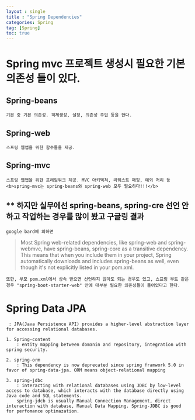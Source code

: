 ```yaml
---
layout : single
title : "Spring Dependencies"
categories: Spring
tag: [Spring]
toc: true
---
```

#  Spring mvc 프로젝트 생성시 필요한 기본 의존성 들이 있다.
## Spring-beans 
    기본 중 기본 의존성. 객체생성, 설정, 의존성 주입 등을 한다.

## Spring-web
    스프링 웹앱을 위한 함수들을 제공.

## Spring-mvc
    스프링 웹앱을 위한 프레임워크 제공. MVC 아키텍쳐, 리퀘스트 매핑, 예외 처리 등
    <b>spring-mvc는 spring-beans와 spring-web 모두 필요하다!!!</b>
    


## ** 하지만 실무에선 spring-beans, spring-cre 선언 안하고 작업하는 경우를 많이 봤고 구글링 결과 
    google bard에 의하면
> Most Spring web-related dependencies, like spring-web and spring-webmvc, have spring-beans, spring-core as a transitive dependency. This means that when you include them in your 
>  project, Spring automatically downloads and includes spring-beans as well, even though it's not explicitly listed in your pom.xml.

    또한, 부모 pom.xml에서 상속 받으면 선언하지 않아도 되는 경우도 있고, 스프링 부트 같은 경우 "spring-boot-starter-web" 안에 대부분 필요한 의존성들이 들어있다고 한다.


# Spring Data JPA 
     : JPA(Java Persistence API) provides a higher-level abstraction layer for accessing relational databases.

    1. Spring-content 
        : entity mapping between domanin and repository, integration with spring security. 

    2. spring-orm 
        : This dependency is now deprecated since spring framwork 5.0 in favor of spring-data-jpa. ORM means object-relational mapping  

    3. spring-jdbc 
        : interacting with relational databases using JDBC by low-level access to database, which interacts with the database directly using Java code and SQL statements.
        spring-jdcb is usually Manual Connection Management, direct interaction with database, Manual Data Mapping. Spring-JDBC is good for perfomance optimazation.
